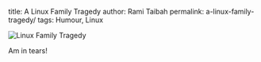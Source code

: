title: A Linux Family Tragedy
author: Rami Taibah 
permalink: a-linux-family-tragedy/
tags: Humour, Linux

![Linux Family Tragedy]({filename}/images/linux-family-tragedy.png)

Am in tears!

